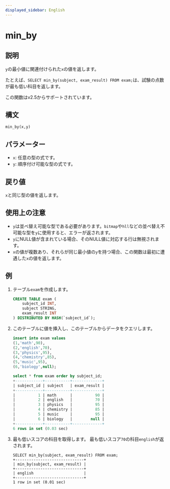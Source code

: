 ```yaml
---
displayed_sidebar: English
---
```


# min_by

## 説明

`y`の最小値に関連付けられた`x`の値を返します。

たとえば、`SELECT min_by(subject, exam_result) FROM exam;`は、試験の点数が最も低い科目を返します。

この関数はv2.5からサポートされています。

## 構文

```Haskell
min_by(x,y)
```

## パラメーター

- `x`: 任意の型の式です。
- `y`: 順序付け可能な型の式です。

## 戻り値

`x`と同じ型の値を返します。

## 使用上の注意

- `y`は並べ替え可能な型である必要があります。`bitmap`や`hll`などの並べ替え不可能な型を`y`に使用すると、エラーが返されます。
- `y`にNULL値が含まれている場合、そのNULL値に対応する行は無視されます。
- `x`の値が複数あり、それらが同じ最小値の`y`を持つ場合、この関数は最初に遭遇した`x`の値を返します。

## 例

1. テーブル`exam`を作成します。

    ```SQL
    CREATE TABLE exam (
        subject_id INT,
        subject STRING,
        exam_result INT
    ) DISTRIBUTED BY HASH(`subject_id`);
    ```

2. このテーブルに値を挿入し、このテーブルからデータをクエリします。

    ```SQL
    insert into exam values
    (1,'math',90),
    (2,'english',70),
    (3,'physics',95),
    (4,'chemistry',85),
    (5,'music',95),
    (6,'biology',null);

    select * from exam order by subject_id;
    +------------+-----------+-------------+
    | subject_id | subject   | exam_result |
    +------------+-----------+-------------+
    |          1 | math      |          90 |
    |          2 | english   |          70 |
    |          3 | physics   |          95 |
    |          4 | chemistry |          85 |
    |          5 | music     |          95 |
    |          6 | biology   |        null |
    +------------+-----------+-------------+
    6 rows in set (0.03 sec)
    ```

3. 最も低いスコアの科目を取得します。
   最も低いスコア`70`の科目`english`が返されます。

    ```Plain
    SELECT min_by(subject, exam_result) FROM exam;
    +------------------------------+
    | min_by(subject, exam_result) |
    +------------------------------+
    | english                      |
    +------------------------------+
    1 row in set (0.01 sec)
    ```

